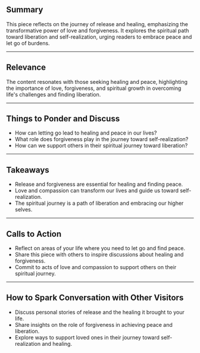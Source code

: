 <!--//meta
Custom Title: Release
Enhances: [release.txt]
About: A reflective piece on letting go, healing, and finding peace amidst life's challenges. It explores themes of love, forgiveness, and the spiritual journey toward liberation and self-realization.
Description: A poetic meditation on release, healing, and the transformative power of love and forgiveness.
Primary Keyword: release
Related Keywords: healing, forgiveness, liberation, self-realization, spiritual journey
Long-Tail Keywords: finding peace through release and forgiveness, the spiritual journey toward liberation, healing and self-realization through love
Date: May 9, 2025
Author: `GitHub Copilot`
//meta-->

## Summary

This piece reflects on the journey of release and healing, emphasizing the transformative power of love and forgiveness. It explores the spiritual path toward liberation and self-realization, urging readers to embrace peace and let go of burdens.

---

## Relevance

The content resonates with those seeking healing and peace, highlighting the importance of love, forgiveness, and spiritual growth in overcoming life's challenges and finding liberation.

---

## Things to Ponder and Discuss

- How can letting go lead to healing and peace in our lives?
- What role does forgiveness play in the journey toward self-realization?
- How can we support others in their spiritual journey toward liberation?

---

## Takeaways

- Release and forgiveness are essential for healing and finding peace.
- Love and compassion can transform our lives and guide us toward self-realization.
- The spiritual journey is a path of liberation and embracing our higher selves.

---

## Calls to Action

- Reflect on areas of your life where you need to let go and find peace.
- Share this piece with others to inspire discussions about healing and forgiveness.
- Commit to acts of love and compassion to support others on their spiritual journey.

---

## How to Spark Conversation with Other Visitors

- Discuss personal stories of release and the healing it brought to your life.
- Share insights on the role of forgiveness in achieving peace and liberation.
- Explore ways to support loved ones in their journey toward self-realization and healing.